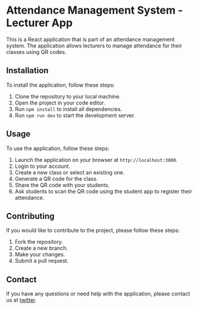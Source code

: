 # Attendance Management System - Lecturer App

This is a React application that is part of an attendance management system. The application allows lecturers to manage attendance for their classes using QR codes.

## Installation

To install the application, follow these steps:

1. Clone the repository to your local machine.
2. Open the project in your code editor.
3. Run `npm install` to install all dependencies.
4. Run `npm run dev` to start the development server.

## Usage

To use the application, follow these steps:

1. Launch the application on your browser at `http://localhost:3000`.
2. Login to your account.
3. Create a new class or select an existing one.
4. Generate a QR code for the class.
5. Share the QR code with your students.
6. Ask students to scan the QR code using the student app to register their attendance.

## Contributing

If you would like to contribute to the project, please follow these steps:

1. Fork the repository.
2. Create a new branch.
3. Make your changes.
4. Submit a pull request.

## Contact

If you have any questions or need help with the application, please contact us at [twitter](https://twitter.com/eng_toyin).
